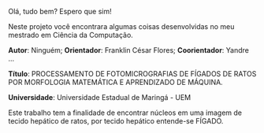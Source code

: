 Olá, tudo bem? Espero que sim! 

Neste projeto você encontrara algumas coisas desenvolvidas no meu mestrado em Ciência da Computação.

**Autor**: $\text{Ninguém}$;
**Orientador**: $\text{Franklin César Flores}$;
**Coorientador**: Yandre ...

**Título**: PROCESSAMENTO DE FOTOMICROGRAFIAS DE FÍGADOS DE RATOS POR MORFOLOGIA MATEMÁTICA E APRENDIZADO DE MÁQUINA.

**Universidade**: Universidade Estadual de Maringá - UEM

Este trabalho tem a finalidade de encontrar núcleos em uma imagem de tecido hepático de ratos, por tecido hepático entende-se FÍGADO.

